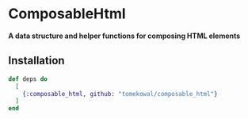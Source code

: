 # ComposableHtml

**A data structure and helper functions for composing HTML elements**

## Installation

```elixir
def deps do
  [
    {:composable_html, github: "tomekowal/composable_html"}
  ]
end
```
